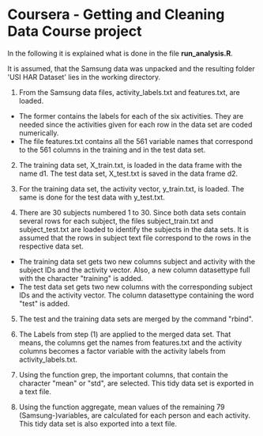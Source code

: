 Coursera - Getting and Cleaning Data
Course project 
================

In the following it is explained what is done in the file **run_analysis.R**.

It is assumed, that the Samsung data was unpacked and the resulting folder 'USI HAR Dataset' lies in the working directory.

1. From the Samsung data files, activity_labels.txt and features.txt, are loaded. 
* The former contains the labels for each of the six activities. 
They are needed since the activities given for each row in the data set are coded numerically. 
* The file features.txt contains all the 561 variable names that correspond to the 561 columns 
     in the training and in the test data set.

2. The training data set, X_train.txt, is loaded in the data frame with the name d1. The test data set, X_test.txt is saved in the data frame d2.

3. For the training data set, the activity vector, y_train.txt, is loaded. The same is done for the test data with y_test.txt.

4. There are 30 subjects numbered 1 to 30. Since both data sets contain several rows for each subject, the files subject_train.txt and subject_test.txt are loaded to identify the subjects in the data sets. It is assumed that the rows in subject text file correspond to the rows in the respective data set. 
* The training data set gets two new columns subject and activity with the subject IDs and the activity vector. Also, a new column datasettype full with the character "training" is added.
* The test data set gets two new columns with the corresponding subject IDs and the activity vector. The column datasettype containing the word "test" is added.

5. The test and the training data sets are merged by the command "rbind".

6. The Labels from step (1) are applied to the merged data set. That means, the columns get the names from features.txt and the activity columns becomes a factor variable with the activity labels from activity_labels.txt.

7. Using the function grep, the important columns, that contain the character "mean" or "std", are selected. This tidy data set is exported in a text file.

8. Using the function aggregate, mean values of the remaining 79 (Samsung-)variables, are calculated for each person and each activity. This tidy data set is also exported into a text file.
